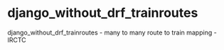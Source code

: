 # django_without_drf_trainroutes
django_without_drf_trainroutes - many to many route to train mapping -IRCTC
